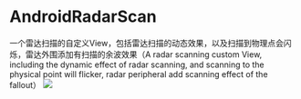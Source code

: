 # AndroidRadarScan
一个雷达扫描的自定义View，包括雷达扫描的动态效果，以及扫描到物理点会闪烁，雷达外围添加有扫描的余波效果（A radar scanning custom View, including the dynamic effect of radar scanning, and scanning to the physical point will flicker, radar peripheral add scanning effect of the fallout）
![](https://github.com/laoxiao79/AndroidRadarScan/blob/master/AndroidRadarScan.gif)

